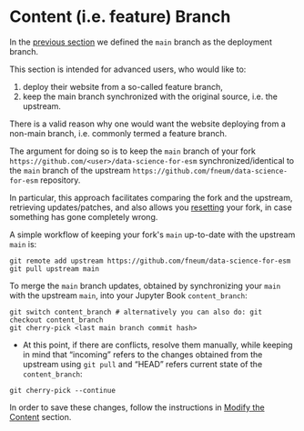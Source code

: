 Content (i.e. feature) Branch
=================================
In the [previous section](./05_Deploy.md#deployment-settings) we defined the `main` branch as the deployment branch.

This section is intended for advanced users, who would like to:
1. deploy their website from a so-called feature branch,
1. keep the main branch synchronized with the original source, i.e. the upstream.

There is a valid reason why one would want the website deploying from a non-main branch, i.e. commonly termed a feature branch.

The argument for doing so is to keep the `main` branch of your fork `https://github.com/<user>/data-science-for-esm` synchronized/identical to the `main` branch of the upstream `https://github.com/fneum/data-science-for-esm` repository.

In particular, this approach facilitates comparing the fork and the upstream, retrieving updates/patches, and also allows you <ins>resetting</ins> your fork, in case something has gone completely wrong.

A simple workflow of keeping your fork's `main` up-to-date with the upstream `main` is:
~~~
git remote add upstream https://github.com/fneum/data-science-for-esm
git pull upstream main
~~~
To merge the `main` branch updates, obtained by synchronizing your `main` with the upstream `main`, into your Jupyter Book `content_branch`:

~~~
git switch content_branch # alternatively you can also do: git checkout content_branch
git cherry-pick <last main branch commit hash>
~~~

* At this point, if there are conflicts, resolve them manually, while keeping in mind that “incoming” refers to the changes obtained from the upstream using `git pull` and “HEAD” refers current state of the `content_branch`:
```
git cherry-pick --continue
```

In order to save these changes, follow the instructions in [Modify the Content](./06_Content.md#modify-the-content) section.


<!-- [^1]: <strong><font color='red'>This section is intended for </font></strong> <mark style="background-color: red; color: black"><b>advanced use.</b></mark> -->
[^1]: In this material the feature branch is defined as `content_branch`.



<!-- # Internal Doc References -->
[deploy_1]: https://github.com/open-energy-transition/data-science-for-esm/blob/ef394898e3100e2bd2d074a8b2da89235355cd4e/.github/workflows/deploy.yml#L4-L7
[deploy_2]: https://github.com/open-energy-transition/data-science-for-esm/blob/ef394898e3100e2bd2d074a8b2da89235355cd4e/.github/workflows/deploy.yml#L9C1-L15C15
[command]:  https://github.com/open-energy-transition/data-science-for-esm/blob/b1ab15c6d99fb325ca3877b0d33578a42669c3b7/.github/workflows/deploy.yml#L37
[folder]:   https://github.com/fneum/data-science-for-esm/tree/bc6e35f5c007a33972d23d1df7e26c59f2a875dd/data-science-for-esm
